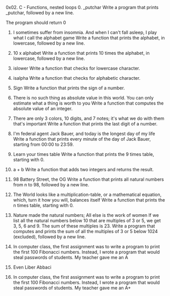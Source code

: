 0x02. C - Functions, nested loops
0. _putchar
Write a program that prints _putchar, followed by a new line.

The program should return 0

1. I sometimes suffer from insomnia. And when I can't fall asleep, I play what I call the alphabet game
Write a function that prints the alphabet, in lowercase, followed by a new line.

2. 10 x alphabet
Write a function that prints 10 times the alphabet, in lowercase, followed by a new line.

3. islower
Write a function that checks for lowercase character.

4. isalpha
Write a function that checks for alphabetic character.

5. Sign
Write a function that prints the sign of a number.

6. There is no such thing as absolute value in this world. You can only estimate what a thing is worth to you
Write a function that computes the absolute value of an integer.

7. There are only 3 colors, 10 digits, and 7 notes; it's what we do with them that's important
Write a function that prints the last digit of a number.

8. I'm federal agent Jack Bauer, and today is the longest day of my life
Write a function that prints every minute of the day of Jack Bauer, starting from 00:00 to 23:59.

9. Learn your times table
Write a function that prints the 9 times table, starting with 0.

10. a + b
Write a function that adds two integers and returns the result.

11. 98 Battery Street, the OG
Write a function that prints all natural numbers from n to 98, followed by a new line.

12. The World looks like a multiplication-table, or a mathematical equation, which, turn it how you will, balances itself
Write a function that prints the n times table, starting with 0.
13. Nature made the natural numbers; All else is the work of women
If we list all the natural numbers below 10 that are multiples of 3 or 5, we get 3, 5, 6 and 9. The sum of these multiples is 23. Write a program that computes and prints the sum of all the multiples of 3 or 5 below 1024 (excluded), followed by a new line.
14. In computer class, the first assignment was to write a program to print the first 100 Fibonacci numbers. Instead, I wrote a program that would steal passwords of students. My teacher gave me an A
15. Even Liber Abbaci
16. In computer class, the first assignment was to write a program to print the first 100 Fibonacci numbers. Instead, I wrote a program that would steal passwords of students. My teacher gave me an A+

